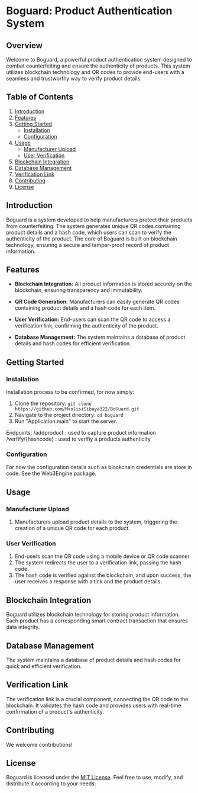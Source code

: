 # Boguard: Product Authentication System

## Overview

Welcome to Boguard, a powerful product authentication system designed to combat counterfeiting and ensure the authenticity of products. This system utilizes blockchain technology and QR codes to provide end-users with a seamless and trustworthy way to verify product details.

## Table of Contents

1. [Introduction](#introduction)
2. [Features](#features)
3. [Getting Started](#getting-started)
   - [Installation](#installation)
   - [Configuration](#configuration)
4. [Usage](#usage)
   - [Manufacturer Upload](#manufacturer-upload)
   - [User Verification](#user-verification)
5. [Blockchain Integration](#blockchain-integration)
6. [Database Management](#database-management)
7. [Verification Link](#verification-link)
8. [Contributing](#contributing)
9. [License](#license)

## Introduction

Boguard is a system developed to help manufacturers protect their products from counterfeiting. The system generates unique QR codes containing product details and a hash code, which users can scan to verify the authenticity of the product. The core of Boguard is built on blockchain technology, ensuring a secure and tamper-proof record of product information.

## Features

- **Blockchain Integration:** All product information is stored securely on the blockchain, ensuring transparency and immutability.

- **QR Code Generation:** Manufacturers can easily generate QR codes containing product details and a hash code for each item.

- **User Verification:** End-users can scan the QR code to access a verification link, confirming the authenticity of the product.

- **Database Management:** The system maintains a database of product details and hash codes for efficient verification.

## Getting Started

### Installation

Installation process to be confirmed, for now simply:

1. Clone the repository: `git clone https://github.com/MxolisiSibaya322/BoGuard.git`
2. Navigate to the project directory: `cd boguard`
3. Run "Application.main" to start the server.

Endpoints:
/addproduct : used to capture product information
/verfify/{hashcode} : used to verifiy a products authenticity 

### Configuration

For now the configuration details such as blockchain credentials are store in code. See the Web3Engine package.

## Usage

### Manufacturer Upload

1. Manufacturers upload product details to the system, triggering the creation of a unique QR code for each product.

### User Verification

1. End-users scan the QR code using a mobile device or QR code scanner.
2. The system redirects the user to a verification link, passing the hash code.
3. The hash code is verified against the blockchain, and upon success, the user receives a response with a tick and the product details.

## Blockchain Integration

Boguard utilizes blockchain technology for storing product information. Each product has a corresponding smart contract transaction that ensures data integrity.

## Database Management

The system maintains a database of product details and hash codes for quick and efficient verification.

## Verification Link

The verification link is a crucial component, connecting the QR code to the blockchain. It validates the hash code and provides users with real-time confirmation of a product's authenticity.

## Contributing

We welcome contributions!

## License

Boguard is licensed under the [MIT License](LICENSE). Feel free to use, modify, and distribute it according to your needs.
